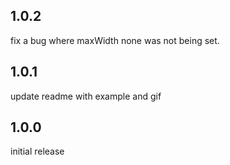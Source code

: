 ## 1.0.2

fix a bug where maxWidth none was not being set.

## 1.0.1

update readme with example and gif

## 1.0.0

initial release